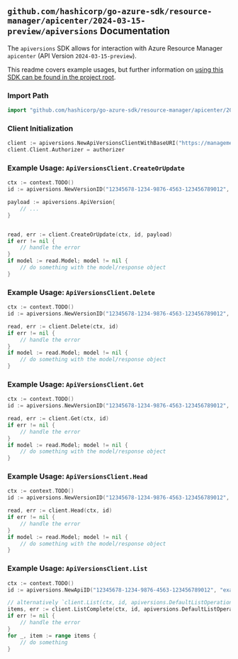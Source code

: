 
## `github.com/hashicorp/go-azure-sdk/resource-manager/apicenter/2024-03-15-preview/apiversions` Documentation

The `apiversions` SDK allows for interaction with Azure Resource Manager `apicenter` (API Version `2024-03-15-preview`).

This readme covers example usages, but further information on [using this SDK can be found in the project root](https://github.com/hashicorp/go-azure-sdk/tree/main/docs).

### Import Path

```go
import "github.com/hashicorp/go-azure-sdk/resource-manager/apicenter/2024-03-15-preview/apiversions"
```


### Client Initialization

```go
client := apiversions.NewApiVersionsClientWithBaseURI("https://management.azure.com")
client.Client.Authorizer = authorizer
```


### Example Usage: `ApiVersionsClient.CreateOrUpdate`

```go
ctx := context.TODO()
id := apiversions.NewVersionID("12345678-1234-9876-4563-123456789012", "example-resource-group", "serviceName", "workspaceName", "apiName", "versionName")

payload := apiversions.ApiVersion{
	// ...
}


read, err := client.CreateOrUpdate(ctx, id, payload)
if err != nil {
	// handle the error
}
if model := read.Model; model != nil {
	// do something with the model/response object
}
```


### Example Usage: `ApiVersionsClient.Delete`

```go
ctx := context.TODO()
id := apiversions.NewVersionID("12345678-1234-9876-4563-123456789012", "example-resource-group", "serviceName", "workspaceName", "apiName", "versionName")

read, err := client.Delete(ctx, id)
if err != nil {
	// handle the error
}
if model := read.Model; model != nil {
	// do something with the model/response object
}
```


### Example Usage: `ApiVersionsClient.Get`

```go
ctx := context.TODO()
id := apiversions.NewVersionID("12345678-1234-9876-4563-123456789012", "example-resource-group", "serviceName", "workspaceName", "apiName", "versionName")

read, err := client.Get(ctx, id)
if err != nil {
	// handle the error
}
if model := read.Model; model != nil {
	// do something with the model/response object
}
```


### Example Usage: `ApiVersionsClient.Head`

```go
ctx := context.TODO()
id := apiversions.NewVersionID("12345678-1234-9876-4563-123456789012", "example-resource-group", "serviceName", "workspaceName", "apiName", "versionName")

read, err := client.Head(ctx, id)
if err != nil {
	// handle the error
}
if model := read.Model; model != nil {
	// do something with the model/response object
}
```


### Example Usage: `ApiVersionsClient.List`

```go
ctx := context.TODO()
id := apiversions.NewApiID("12345678-1234-9876-4563-123456789012", "example-resource-group", "serviceName", "workspaceName", "apiName")

// alternatively `client.List(ctx, id, apiversions.DefaultListOperationOptions())` can be used to do batched pagination
items, err := client.ListComplete(ctx, id, apiversions.DefaultListOperationOptions())
if err != nil {
	// handle the error
}
for _, item := range items {
	// do something
}
```
